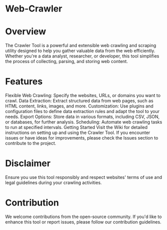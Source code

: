 # Web-Crawler 

# Overview
The Crawler Tool is a powerful and extensible web crawling and scraping utility designed to help you gather valuable data from the web efficiently. Whether you're a data analyst, researcher, or developer, this tool simplifies the process of collecting, parsing, and storing web content.

# Features
Flexible Web Crawling: Specify the websites, URLs, or domains you want to crawl.
Data Extraction: Extract structured data from web pages, such as HTML content, links, images, and more.
Customization: Use plugins and configuration files to define data extraction rules and adapt the tool to your needs.
Export Options: Store data in various formats, including CSV, JSON, or databases, for further analysis.
Scheduling: Automate web crawling tasks to run at specified intervals.
Getting Started
Visit the Wiki for detailed instructions on setting up and using the Crawler Tool. If you encounter issues or have ideas for improvements, please check the Issues section to contribute to the project.

# Disclaimer
Ensure you use this tool responsibly and respect websites' terms of use and legal guidelines during your crawling activities.

# Contribution
We welcome contributions from the open-source community. If you'd like to enhance this tool or report issues, please follow our contribution guidelines.
